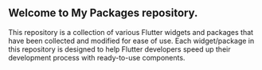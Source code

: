 ## Welcome to My Packages repository.
This repository is a collection of various Flutter widgets and packages that have been collected and modified for ease of use. Each widget/package in this repository is designed to help Flutter developers speed up their development process with ready-to-use components.
